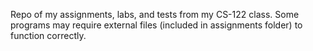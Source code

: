 Repo of my assignments, labs, and tests from my CS-122 class. Some programs may require external files (included in assignments folder) to function correctly.
